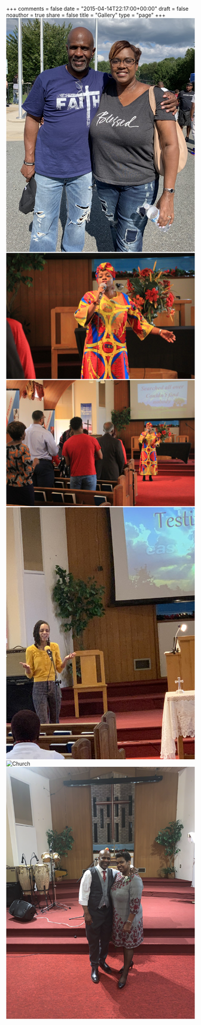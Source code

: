 
+++
comments = false
date = "2015-04-14T22:17:00+00:00"
draft = false
noauthor = true
share = false
title = "Gallery"
type = "page"
+++
![Church](https://github.com/MCMXCIII/Church-Casper/raw/master/site/content/Tim%20%26%20Kim.jpg)
![Church](https://github.com/MCMXCIII/Church-Casper/raw/master/site/content/Worship%202.jpg)
![Church](https://github.com/MCMXCIII/Church-Casper/raw/master/site/content/Worship%203.jpg)
![Church](https://github.com/MCMXCIII/Church-Casper/raw/master/site/content/Worship.jpg)
![Church](https://github.com/MCMXCIII/Church-Casper/blob/master/site/static/images/IMG-6436.JPG)
![Church](https://github.com/MCMXCIII/Church-Casper/blob/master/site/static/images/IMG-6414.jpeg)

